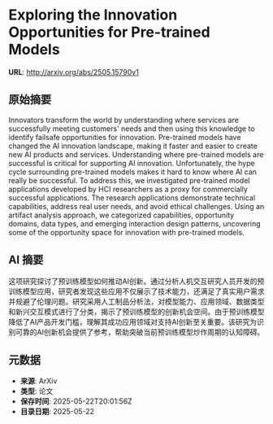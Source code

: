 # Exploring the Innovation Opportunities for Pre-trained Models

**URL**: http://arxiv.org/abs/2505.15790v1

## 原始摘要

Innovators transform the world by understanding where services are
successfully meeting customers' needs and then using this knowledge to identify
failsafe opportunities for innovation. Pre-trained models have changed the AI
innovation landscape, making it faster and easier to create new AI products and
services. Understanding where pre-trained models are successful is critical for
supporting AI innovation. Unfortunately, the hype cycle surrounding pre-trained
models makes it hard to know where AI can really be successful. To address
this, we investigated pre-trained model applications developed by HCI
researchers as a proxy for commercially successful applications. The research
applications demonstrate technical capabilities, address real user needs, and
avoid ethical challenges. Using an artifact analysis approach, we categorized
capabilities, opportunity domains, data types, and emerging interaction design
patterns, uncovering some of the opportunity space for innovation with
pre-trained models.


## AI 摘要

这项研究探讨了预训练模型如何推动AI创新。通过分析人机交互研究人员开发的预训练模型应用，研究者发现这些应用不仅展示了技术能力，还满足了真实用户需求并规避了伦理问题。研究采用人工制品分析法，对模型能力、应用领域、数据类型和新兴交互模式进行了分类，揭示了预训练模型的创新机会空间。由于预训练模型降低了AI产品开发门槛，理解其成功应用领域对支持AI创新至关重要。该研究为识别可靠的AI创新机会提供了参考，帮助突破当前预训练模型炒作周期的认知障碍。

## 元数据

- **来源**: ArXiv
- **类型**: 论文
- **保存时间**: 2025-05-22T20:01:56Z
- **目录日期**: 2025-05-22
